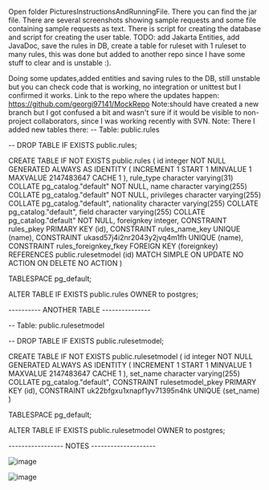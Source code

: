 Open folder PicturesInstructionsAndRunningFile.
There you can find the jar file.
There are several screenshots showing sample requests and some file containing sample requests as text.
There is script for creating the database and script for creating the user table.
TODO: add Jakarta Entities, add JavaDoc,  save the rules in DB, create a table for ruleset with 1 ruleset to many rules, this was done but added to another repo since I have some stuff to clear and is unstable :).


Doing some updates,added entities and saving rules to the DB, still unstable but you can check code that is working, no integration or unittest but I confirmed it works.
Link to the repo where the updates happen:
https://github.com/georgi97141/MockRepo
Note:should have created a new branch but I got confused a bit and wasn't sure if it would be visible to non-project collaborators, since I was working recently with SVN.
Note: 
There I added new tables there:
-- Table: public.rules

-- DROP TABLE IF EXISTS public.rules;

CREATE TABLE IF NOT EXISTS public.rules
(
    id integer NOT NULL GENERATED ALWAYS AS IDENTITY ( INCREMENT 1 START 1 MINVALUE 1 MAXVALUE 2147483647 CACHE 1 ),
    rule_type character varying(31) COLLATE pg_catalog."default" NOT NULL,
    name character varying(255) COLLATE pg_catalog."default" NOT NULL,
    privileges character varying(255) COLLATE pg_catalog."default",
    nationality character varying(255) COLLATE pg_catalog."default",
    field character varying(255) COLLATE pg_catalog."default" NOT NULL,
    foreignkey integer,
    CONSTRAINT rules_pkey PRIMARY KEY (id),
    CONSTRAINT rules_name_key UNIQUE (name),
    CONSTRAINT ukasd57j4i2nr2043y2jvq4m1fh UNIQUE (name),
    CONSTRAINT rules_foreignkey_fkey FOREIGN KEY (foreignkey)
        REFERENCES public.rulesetmodel (id) MATCH SIMPLE
        ON UPDATE NO ACTION
        ON DELETE NO ACTION
)

TABLESPACE pg_default;

ALTER TABLE IF EXISTS public.rules
    OWNER to postgres;


---------- ANOTHER TABLE ---------------

-- Table: public.rulesetmodel

-- DROP TABLE IF EXISTS public.rulesetmodel;

CREATE TABLE IF NOT EXISTS public.rulesetmodel
(
    id integer NOT NULL GENERATED ALWAYS AS IDENTITY ( INCREMENT 1 START 1 MINVALUE 1 MAXVALUE 2147483647 CACHE 1 ),
    set_name character varying(255) COLLATE pg_catalog."default",
    CONSTRAINT rulesetmodel_pkey PRIMARY KEY (id),
    CONSTRAINT uk22bfgxu1xnapf1yv71395n4hk UNIQUE (set_name)
)

TABLESPACE pg_default;

ALTER TABLE IF EXISTS public.rulesetmodel
    OWNER to postgres;

----------------- NOTES --------------------

![image](https://github.com/georgi97141/zettaOnline/assets/79843551/27e3ef3b-30d6-41d4-9cee-a0af28402e26)

![image](https://github.com/georgi97141/zettaOnline/assets/79843551/92d0cb82-e803-4ec7-96e1-ca1302802ae1)









